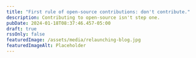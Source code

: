 ```yaml
---
title: "First rule of open-source contributions: don't contribute."
description: Contributing to open-source isn't step one.
pubDate: 2024-01-18T08:37:46.457-05:00
draft: true
rssOnly: false
featuredImage: /assets/media/relaunching-blog.jpg
featuredImageAlt: Placeholder
---
```




